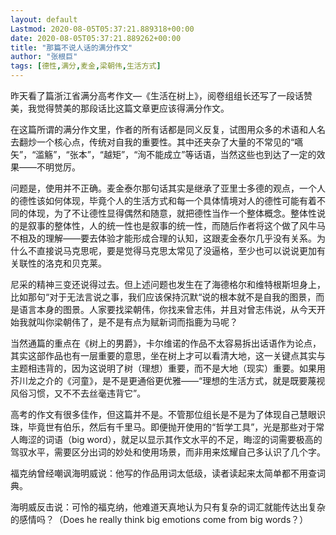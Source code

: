 ```yaml
---
layout: default
Lastmod: 2020-08-05T05:37:21.889318+00:00
date: 2020-08-05T05:37:21.889262+00:00
title: "那篇不说人话的满分作文"
author: "张根巨"
tags: [德性,满分,麦金,梁朝伟,生活方式]
---
```


昨天看了篇浙江省满分高考作文—《生活在树上》，阅卷组组长还写了一段话赞美，我觉得赞美的那段话比这篇文章更应该得满分作文。

在这篇所谓的满分作文里，作者的所有话都是同义反复，试图用众多的术语和人名去翻炒一个核心点，传统对自我的重要性。其中还夹杂了大量的不常见的“嚆矢”，“滥觞”，“张本”，“越矩”，“洵不能成立”等话语，当然这些也到达了一定的效果——不明觉厉。

问题是，使用并不正确。麦金泰尔那句话其实是继承了亚里士多德的观点，一个人的德性该如何体现，毕竟个人的生活方式和每一个具体情境对人的德性可能有着不同的体现，为了不让德性显得偶然和随意，就把德性当作一个整体概念。整体性说的是叙事的整体性，人的统一性也是叙事的统一性，而随后作者将这个做了风牛马不相及的理解——要去体验才能形成合理的认知，这跟麦金泰尔几乎没有关系。为什么不直接说马克思呢，要是觉得马克思太常见了没逼格，至少也可以说说更加有关联性的洛克和贝克莱。

尼采的精神三变还说得过去。但上述问题也发生在了海德格尔和维特根斯坦身上，比如那句“对于无法言说之事，我们应该保持沉默“说的根本就不是自我的图景，而是语言本身的图景。人家要找梁朝伟，你找来曾志伟，并且对曾志伟说，从今天开始我就叫你梁朝伟了，是不是有点为赋新词而指鹿为马呢？

当然通篇的重点在《树上的男爵》，卡尔维诺的作品不太容易拆出话语作为论点，其实这部作品也有一层重要的意思，坐在树上才可以看清大地，这一关键点其实与主题相违背的，因为这说明了树（理想）重要，而不是大地（现实）重要。如果用芥川龙之介的《河童》，是不是更通俗更优雅——“理想的生活方式，就是既要蔑视风俗习惯，又不不去丝毫违背它”。

高考的作文有很多佳作，但这篇并不是。不管那位组长是不是为了体现自己慧眼识珠，毕竟世有伯乐，然后有千里马。即便抛开使用的“哲学工具”，光是那些对于常人晦涩的词语（big word），就足以显示其作文水平的不足，晦涩的词需要极高的驾驭水平，需要区分出词的妙处和使用场景，而非用来炫耀自己多认识了几个字。

福克纳曾经嘲讽海明威说：他写的作品用词太低级，读者读起来太简单都不用查词典。

海明威反击说：可怜的福克纳，他难道天真地认为只有复杂的词汇就能传达出复杂的感情吗？（Does he really think big emotions come from big words？）


